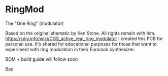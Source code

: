 # RingMod
The "One Ring" (modulator)

Based on the original shematic by Ken Stone. All rights remain with him. https://sdiy.info/wiki/CGS_active_real_ring_modulator
I created this PCB for personal use. It's shared for educational purposes for those that want to experiment with ring modulation in their Eurorack synthesizer.

BOM + build guide will follow soon


Bas

